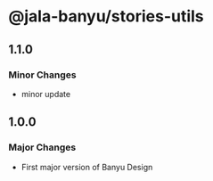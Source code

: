 # @jala-banyu/stories-utils

## 1.1.0

### Minor Changes

- minor update

## 1.0.0

### Major Changes

- First major version of Banyu Design
